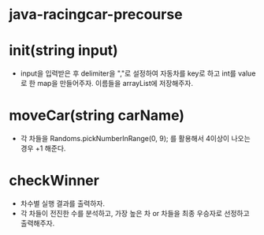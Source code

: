 # java-racingcar-precourse

# init(string input)
- input을 입력받은 후 delimiter을 ","로 설정하여 자동차를 key로 하고 int를 value로 한 map을 만들어주자.
이름들을 arrayList에 저장해주자.

# moveCar(string carName)
- 각 차들을 Randoms.pickNumberInRange(0, 9); 를 활용해서 4이상이 나오는 경우 +1 해준다.

# checkWinner
- 차수별 실행 결과를 출력하자.
- 각 차들이 전진한 수를 분석하고, 가장 높은 차 or 차들을 최종 우승자로 선정하고 출력해주자.